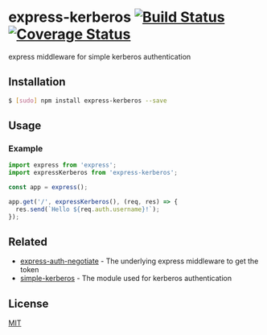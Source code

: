 # express-kerberos [![Build Status](https://travis-ci.org/noamokman/express-kerberos.svg?branch=master)](https://travis-ci.org/noamokman/express-kerberos) [![Coverage Status](https://coveralls.io/repos/github/noamokman/express-kerberos/badge.svg?branch=master)](https://coveralls.io/github/noamokman/express-kerberos?branch=master)

express middleware for simple kerberos authentication

## Installation
``` bash
$ [sudo] npm install express-kerberos --save
```

## Usage

### Example
``` js
import express from 'express';
import expressKerberos from 'express-kerberos';

const app = express();

app.get('/', expressKerberos(), (req, res) => {
  res.send(`Hello ${req.auth.username}!`);
});

```

## Related

- [express-auth-negotiate](https://github.com/omrilitov/express-auth-negotiate) - The underlying express middleware to get the token
- [simple-kerberos](https://github.com/noamokman/simple-kerberos) - The module used for kerberos authentication

## License

[MIT](LICENSE)